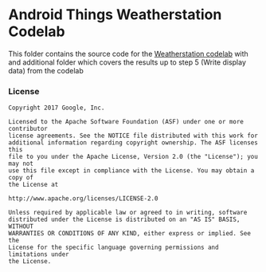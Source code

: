 # Android Things Weatherstation Codelab

This folder contains the source code for the
[Weatherstation codelab](https://codelabs.developers.google.com/codelabs/androidthings-weatherstation) with and additional folder which covers the results up to step 5 (Write display data) from the codelab

### License

```
Copyright 2017 Google, Inc.

Licensed to the Apache Software Foundation (ASF) under one or more contributor
license agreements. See the NOTICE file distributed with this work for
additional information regarding copyright ownership. The ASF licenses this
file to you under the Apache License, Version 2.0 (the "License"); you may not
use this file except in compliance with the License. You may obtain a copy of
the License at

http://www.apache.org/licenses/LICENSE-2.0

Unless required by applicable law or agreed to in writing, software
distributed under the License is distributed on an "AS IS" BASIS, WITHOUT
WARRANTIES OR CONDITIONS OF ANY KIND, either express or implied. See the
License for the specific language governing permissions and limitations under
the License.
```

